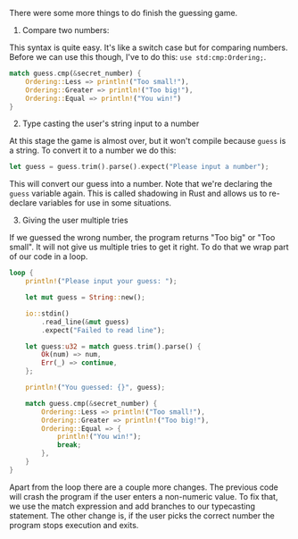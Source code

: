 There were some more things to do finish the guessing game. 

1. Compare two numbers:

This syntax is quite easy. It's like a switch case but for comparing numbers. Before we can use this though, I've to do this: `use std:cmp:Ordering;`.

```rust
match guess.cmp(&secret_number) {
    Ordering::Less => println!("Too small!"),
    Ordering::Greater => println!("Too big!"),
    Ordering::Equal => println!("You win!")
}
```

2. Type casting the user's string input to a number

At this stage the game is almost over, but it won't compile because `guess` is a string. To convert it to a number we do this:

```rust
let guess = guess.trim().parse().expect("Please input a number");
```
This will convert our guess into a number. Note that we're declaring the `guess` variable again. This is called shadowing in Rust and allows us to re-declare variables for use in some situations.

3. Giving the user multiple tries

If we guessed the wrong number, the program returns "Too big" or "Too small". It will not give us multiple tries to get it right. To do that we wrap part of our code in a loop.

```rust
loop {
    println!("Please input your guess: ");

    let mut guess = String::new();

    io::stdin()
        .read_line(&mut guess)
        .expect("Failed to read line");

    let guess:u32 = match guess.trim().parse() {
        Ok(num) => num,
        Err(_) => continue,
    };

    println!("You guessed: {}", guess);

    match guess.cmp(&secret_number) {
        Ordering::Less => println!("Too small!"),
        Ordering::Greater => println!("Too big!"),
        Ordering::Equal => {
            println!("You win!");
            break;
        },
    }
}
```

Apart from the loop there are a couple more changes. The previous code will crash the program if the user enters a non-numeric value. To fix that, we use the match expression and add branches to our typecasting statement.
The other change is, if the user picks the correct number the program stops execution and exits.
